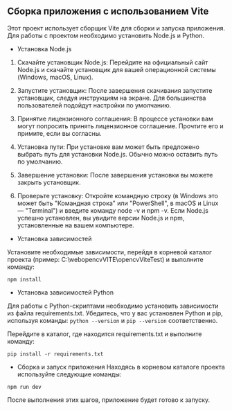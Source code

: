 ## Сборка приложения с использованием Vite
Этот проект использует сборщик Vite для сборки и запуска приложения. Для работы с проектом необходимо установить Node.js и Python.

- Установка Node.js
1. Скачайте установщик Node.js:
Перейдите на официальный сайт Node.js и скачайте установщик для вашей операционной системы (Windows, macOS, Linux).

2. Запустите установщик:
После завершения скачивания запустите установщик, следуя инструкциям на экране. Для большинства пользователей подойдут настройки по умолчанию.

3. Принятие лицензионного соглашения:
В процессе установки вам могут попросить принять лицензионное соглашение. Прочтите его и примите, если вы согласны.

4. Установка пути:
При установке вам может быть предложено выбрать путь для установки Node.js. Обычно можно оставить путь по умолчанию.

5. Завершение установки:
После завершения установки вы можете закрыть установщик.

6. Проверьте установку:
Откройте командную строку (в Windows это может быть "Командная строка" или "PowerShell", в macOS и Linux — "Terminal") и введите команду node -v и npm -v. Если Node.js успешно установлен, вы увидите версии Node.js и npm, установленные на вашем компьютере.

- Установка зависимостей

Установите необходимые зависимости, перейдя в корневой каталог проекта (пример: C:\webopencvVITE\opencvViteTest) и выполните команду:

```npm install```  

- Установка зависимостей Python
  
Для работы с Python-скриптами необходимо установить зависимости из файла requirements.txt. Убедитесь, что у вас установлен Python и pip, используя команды: ```python --version``` и ```pip --version``` соответственно.

Перейдите в каталог, где находится requirements.txt и выполните команду:

```pip install -r requirements.txt```

- Сборка и запуск приложения
Находясь в корневом каталоге проекта используйте следующие команды:

```npm run dev```
  

После выполнения этих шагов, приложение будет готово к запуску.
